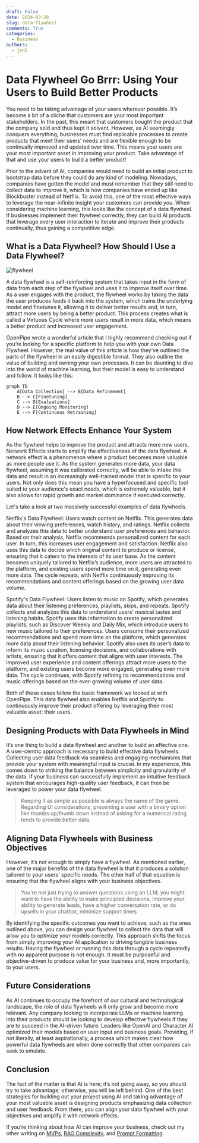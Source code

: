 ```yaml
---
draft: False
date: 2024-03-28
slug: data-flywheel
comments: True
categories:
  - Business
authors:
  - jxnl
---
```


# Data Flywheel Go Brrr: Using Your Users to Build Better Products

You need to be taking advantage of your users wherever possible. It’s become a bit of a cliche that customers are your most important stakeholders. In the past, this meant that customers bought the product that the company sold and thus kept it solvent.  However, as AI seemingly conquers everything, businesses must find replicable processes to create products that meet their users’ needs and are flexible enough to be continually improved and updated over time. This means your users are your most important asset in improving your product. Take advantage of that and use your users to build a better product!

<!-- more -->

Prior to the advent of AI, companies would need to build an initial product to bootstrap data before they could do any kind of modeling.  Nowadays, companies have gotten the model and must remember that they still need to collect data to improve it, which is how companies have ended up like Blockbuster instead of Netflix. To avoid this, one of the most effective ways to leverage the near-infinite insight your customers can provide you. When considering machine learning, this looks like the concept of a data flywheel. If businesses implement their flywheel correctly, they can build AI products that leverage every user interaction to iterate and improve their products continually, thus gaining a competitive edge.


## What is a Data Flywheel? How Should I Use a Data Flywheel?

![flywheel](https://miro.medium.com/v2/resize:fit:1400/1*BYLjHBFAEscnb_G1Kt91Pg.png)

A data flywheel is a self-reinforcing system that takes input in the form of data from each step of the flywheel and uses it to improve itself over time. As a user engages with the product, the flywheel works by taking the data the user produces feeds it back into the system, which trains the underlying model and finetunes it, allowing it to deliver better results and, in turn, attract more users by being a better product. This process creates what is called a Virtuous Cycle where more users result in more data, which means a better product and increased user engagement.

OpenPipe wrote a wonderful article that I highly recommend checking out if you’re looking for a specific platform to help you with your own Data Flywheel. However, the real value of this article is how they’ve outlined the parts of the flywheel in an easily digestible format. They also outline the value of building and owning your own processes. It can be daunting to dive into the world of machine learning, but their model is easy to understand and follow. It looks like this: 

```mermaid
graph TD
    A[Data Collection] --> B[Data Refinement]
    B --> C[Finetuning]
    C --> D[Evaluations]
    D --> E[Ongoing Monitoring]
    E --> F[Continuous Retraining]
```

## How Network Effects Enhance Your System

As the flywheel helps to improve the product and attracts more new users, Network Effects starts to amplify the effectiveness of the data flywheel. A network effect is a phenomenon where a product becomes more valuable as more people use it. As the system generates more data, your data flywheel, assuming it was calibrated correctly, will be able to intake this data and result in an increasingly well-trained model that is specific to your users. Not only does this mean you have a hyperfocused and specific tool suited to your audience's exact needs, which is extremely valuable, but it also allows for rapid growth and market dominance if executed correctly.

Let's take a look at two massively successful examples of data flywheels.

Netflix's Data Flywheel:
Users watch content on Netflix. This generates data about their viewing preferences, watch history, and ratings.
Netflix collects and analyzes this data to better understand user preferences and behavior.
Based on their analysis, Netflix recommends personalized content for each user. In turn, this increases user engagement and satisfaction.
Netflix also uses this data to decide which original content to produce or license, ensuring that it caters to the interests of its user base.
As the content becomes uniquely tailored to Netflix’s audience, more users are attracted to the platform, and existing users spend more time on it, generating even more data.
The cycle repeats, with Netflix continuously improving its recommendations and content offerings based on the growing user data volume.

Spotify's Data Flywheel:
Users listen to music on Spotify, which generates data about their listening preferences, playlists, skips, and repeats.
Spotify collects and analyzes this data to understand users' musical tastes and listening habits.
Spotify uses this information to create personalized playlists, such as Discover Weekly and Daily Mix, which introduce users to new music tailored to their preferences.
Users consume their personalized recommendations and spend more time on the platform, which generates more data about their listening behavior.
Spotify also uses its user’s data to inform its music curation, licensing decisions, and collaborations with artists, ensuring that it offers content that aligns with user interests.
The improved user experience and content offerings attract more users to the platform, and existing users become more engaged, generating even more data.
The cycle continues, with Spotify refining its recommendations and music offerings based on the ever-growing volume of user data.

Both of these cases follow the basic framework we looked at with OpenPipe. This data flywheel also enables Netflix and Spotify to continuously improve their product offering by leveraging their most valuable asset: their users. 

## Designing Products with Data Flywheels in Mind

It’s one thing to build a data flywheel and another to build an effective one. A user-centric approach is necessary to build effective data flywheels. Collecting user data feedback via seamless and engaging mechanisms that provide your system with meaningful input is crucial. In my experience, this comes down to striking the balance between simplicity and granularity of the data. If your business can successfully implement an intuitive feedback system that encourages high-quality user feedback, it can then be leveraged to power your data flywheel.

> Keeping it as simple as possible is always the name of the game. Regarding UI considerations, presenting a user with a binary option like thumbs up/thumb down instead of asking for a numerical rating tends to provide better data.

## Aligning Data Flywheels with Business Objectives

However, it’s not enough to simply have a flywheel. As mentioned earlier, one of the major benefits of the data flywheel is that it produces a solution tailored to your users' specific needs. The other half of that equation is ensuring that the flywheel aligns with your business objectives. 

> You're not just trying to answer questions using an LLM; you might want to have the ability to make principled decisions, improve your ability to generate leads, have a higher conversation rate, or do upsells in your chatbot, minimize support times

By identifying the specific outcomes you want to achieve, such as the ones outlined above, you can design your flywheel to collect the data that will allow you to optimize your models correctly. This approach shifts the focus from simply improving your AI application to driving tangible business results. Having the flywheel or running this data through a cycle repeatedly with no apparent purpose is not enough. It must be purposeful and objective-driven to produce value for your business and, more importantly, to your users.


## Future Considerations

As AI continues to occupy the forefront of our cultural and technological landscape, the role of data flywheels will only grow and become more relevant. Any company looking to incorporate LLMs or machine learning into their products should be looking to develop effective flywheels if they are to succeed in the AI-driven future. Leaders like OpenAI and Character AI optimized their models based on user input and business goals. Providing, if not literally, at least aspirationally, a process which makes clear how powerful data flywheels are when done correctly that other companies can seek to emulate. 


## Conclusion

The fact of the matter is that AI is here; it’s not going away, so you should try to take advantage; otherwise, you will be left behind. One of the best strategies for building out your project using AI and taking advantage of your most valuable asset is designing products emphasizing data collection and user feedback. From there, you can align your data flywheel with your objectives and amplify it with network effects.

If you’re thinking about how AI can improve your business, check out my other writing on [MVPs](mvp.md), [RAG Complexity](levels-of-rag.md), and [Prompt Formatting](strings.md).